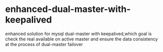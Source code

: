 # enhanced-dual-master-with-keepalived
enhanced solution for mysql dual-master with keepalived,which goal is check the real available on active master and ensure the data consistency at the process of dual-master failover
